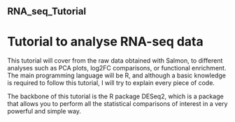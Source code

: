 ## RNA_seq_Tutorial
# Tutorial to analyse RNA-seq data

This tutorial will cover from the raw data obtained with Salmon, to different analyses such as PCA plots, log2FC comparisons, or functional enrichment. The main programming language will be R, and although a basic knowledge is required to follow this tutorial, I will try to explain every piece of code.

The backbone of this tutorial is the R package DESeq2, which is a package that allows you to perform all the statistical comparisons of interest in a very powerful and simple way.  
